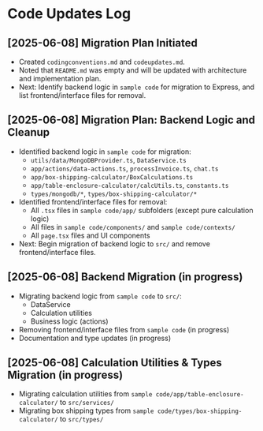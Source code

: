# Code Updates Log

## [2025-06-08] Migration Plan Initiated

- Created `codingconventions.md` and `codeupdates.md`.
- Noted that `README.md` was empty and will be updated with architecture and implementation plan.
- Next: Identify backend logic in `sample code` for migration to Express, and list frontend/interface files for removal.

## [2025-06-08] Migration Plan: Backend Logic and Cleanup

- Identified backend logic in `sample code` for migration:
  - `utils/data/MongoDBProvider.ts`, `DataService.ts`
  - `app/actions/data-actions.ts`, `processInvoice.ts`, `chat.ts`
  - `app/box-shipping-calculator/BoxCalculations.ts`
  - `app/table-enclosure-calculator/calcUtils.ts`, `constants.ts`
  - `types/mongodb/*`, `types/box-shipping-calculator/*`
- Identified frontend/interface files for removal:
  - All `.tsx` files in `sample code/app/` subfolders (except pure calculation logic)
  - All files in `sample code/components/` and `sample code/contexts/`
  - All `page.tsx` files and UI components
- Next: Begin migration of backend logic to `src/` and remove frontend/interface files.

## [2025-06-08] Backend Migration (in progress)

- Migrating backend logic from `sample code` to `src/`:
  - DataService
  - Calculation utilities
  - Business logic (actions)
- Removing frontend/interface files from `sample code` (in progress)
- Documentation and type updates (in progress)

## [2025-06-08] Calculation Utilities & Types Migration (in progress)

- Migrating calculation utilities from `sample code/app/table-enclosure-calculator/` to `src/services/`
- Migrating box shipping types from `sample code/types/box-shipping-calculator/` to `src/types/`
